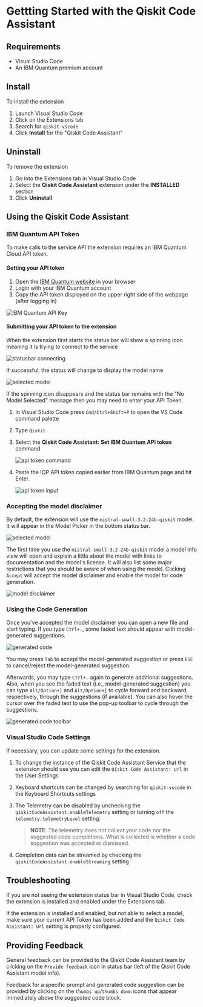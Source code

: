 # Gettting Started with the Qiskit Code Assistant

## Requirements

- Visual Studio Code
- An IBM Quantum premium account

## Install

To install the extension

1. Launch Visual Studio Code
1. Click on the Extensions tab
1. Search for `qiskit-vscode`
1. Click **Install** for the "Qiskit Code Assistant"

## Uninstall

To remove the extension

1. Go into the Extensions tab in Visual Studio Code
1. Select the **Qiskit Code Assistant** extension under the **INSTALLED** section
1. Click **Uninstall**

## Using the Qiskit Code Assistant

### IBM Quantum API Token

To make calls to the service API the extension requires an IBM Quantum Cloud API token.

#### Getting your API token

1. Open the [IBM Quantum website](https://quantum.cloud.ibm.com/) in your browser
1. Login with your IBM Quantum account
1. Copy the API token displayed on the upper right side of the webpage (after logging in)

![IBM Quantum API Key](docs/images/IQP_API_Key.png)

#### Submitting your API token to the extension

When the extension first starts the status bar will show a spinning icon meaning it is trying to connect to the service

![statusbar connecting](docs/images/Selecting_A_Model.png)

If successful, the status will change to display the model name

![selected model](docs/images/Selected_Model.png)

If the spinning icon disappears and the status bar remains with the "No Model Selected" message then you may need to enter your API Token.

1. In Visual Studio Code press `Cmd/Ctrl+Shift+P` to open the VS Code command palette
1. Type `Qiskit`
1. Select the **Qiskit Code Assistant: Set IBM Quantum API token** command

    ![api token command](docs/images/IBMQuantum_Set_API_Token.png)

1. Paste the IQP API token copied earlier from IBM Quantum page and hit Enter.

    ![api token input](docs/images/IBMQuantum_Token_Input.png)

### Accepting the model disclaimer

By default, the extension will use the `mistral-small-3.2-24b-qiskit` model. It will appear in the Model Picker in the bottom status bar.

![selected model](docs/images/Selected_Model.png)

The first time you use the `mistral-small-3.2-24b-qiskit` model a model info view will open and explain a little about the model with links to documentation and the model's license. It will also list some major restrictions that you should be aware of when using the model. Clicking `Accept` will accept the model disclaimer and enable the model for code generation.

![model disclaimer](docs/images/Model_Disclaimer.png)

### Using the Code Generation

Once you've accepted the model disclaimer you can open a new file and start typing. If you type `Ctrl+.`, some faded text should appear with model-generated suggestions.

![generated code](docs/images/Inline_Suggestion.png)

You may press `Tab` to accept the model-generated suggestion or press `ESC` to cancel/reject the model-generated suggestion.

Afterwards, you may type `Ctrl+.` again to generate additional suggestions. Also, when you see the faded text (i.e., model-generated suggestion) you can type `Alt/Option+]` and `Alt/Option+[` to cycle forward and backward, respectively, through the suggestions (if available). You can also hover the cursor over the faded
text to use the pop-up toolbar to cycle through the suggestions.

![generated code toolbar](docs/images/Inline_Suggestion_Toolbar.png)

### Visual Studio Code Settings

If necessary, you can update some settings for the extension.

1. To change the instance of the Qiskit Code Assistant Service that the extension should use you can edit the `Qiskit Code Assistant: Url` in the User Settings

1. Keyboard shortcuts can be changed by searching for `qiskit-vscode` in the Keyboard Shortcuts settings

1. The Telemetry can be disabled by unchecking the `qiskitCodeAssistant.enableTelemetry` setting or turning `off` the `telemetry.telemetryLevel` setting:

   > **NOTE**: The telemetry does not collect your code nor the suggested code completions. What is collected is whether a code suggestion was accepted or dismissed.

1. Completion data can be streamed by checking the `qiskitCodeAssistant.enableStreaming` setting

## Troubleshooting

If you are not seeing the extension status bar in Visual Studio Code, check the extension is installed and enabled under the Extensions tab.

If the extension is installed and enabled, but not able to select a model, make sure your current API Token has been added and the `Qiskit Code Assistant: Url` setting is properly configured.

## Providing Feedback

General feedback can be provided to the Qiskit Code Assistant team by clicking on the `Provide feedback` icon in status bar (left of the Qiskit Code Assistant model info). 

Feedback for a specific prompt and generated code suggestion can be provided by clicking on the `thumbs up`/`thumbs down` icons that appear immediately above the suggested code block.

